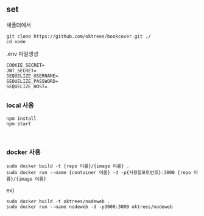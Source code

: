 ## set

새폴더에서
```
git clone https://github.com/oktrees/bookcover.git ./
cd node
```

.env 파일생성
```
COOKIE_SECRET=
JWT_SECRET=
SEQUELIZE_USERNAME=
SEQUELIZE_PASSWORD=
SEQUELIZE_HOST=
```
##

### local 사용
```
npm install
npm start
```
<br/>

### docker 사용
```
sudo docker build -t {repo 이름}/{image 이름} .
sudo docker run --name {container 이름} -d -p{사용할포트번호}:3000 {repo 이름}/{image 이름}
```
ex)
```
sudo docker build -t oktrees/nodeweb .
sudo docker run --name nodeweb -d -p3000:3000 oktrees/nodeweb
```


